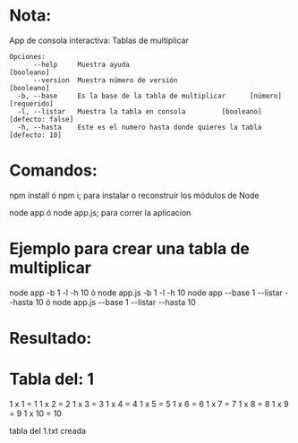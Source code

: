 # Nota:
App de consola interactiva: Tablas de multiplicar

```
Opciones:
      --help     Muestra ayuda                                        [booleano]
      --version  Muestra número de versión                            [booleano]
  -b, --base     Es la base de la tabla de multiplicar      [número] [requerido]
  -l, --listar   Muestra la tabla en consola         [booleano] [defecto: false]
  -h, --hasta    Este es el numero hasta donde quieres la tabla    [defecto: 10]
```


# Comandos:
npm install ó npm i; para instalar o reconstruir los módulos de Node

node app ó node app.js; para correr la aplicacion


# Ejemplo para crear una tabla de multiplicar
node app -b 1 -l -h 10  ó  node app.js -b 1 -l -h 10
node app --base 1 --listar --hasta 10  ó  node app.js --base 1 --listar --hasta 10

Resultado:
======================
  Tabla del: 1  
======================
1 x 1 = 1
1 x 2 = 2
1 x 3 = 3
1 x 4 = 4
1 x 5 = 5
1 x 6 = 6
1 x 7 = 7
1 x 8 = 8
1 x 9 = 9
1 x 10 = 10

tabla del 1.txt creada